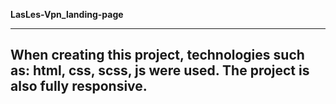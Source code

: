 **LasLes-Vpn_landing-page**

---

## When creating this project, technologies such as: **html, css, scss, js** were used. The project is also fully responsive.
